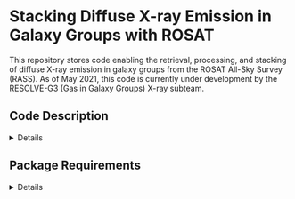 # Stacking Diffuse X-ray Emission in Galaxy Groups with ROSAT

This repository stores code enabling the retrieval, processing, and stacking of diffuse X-ray emission in galaxy groups from the ROSAT All-Sky Survey (RASS). As of May 2021, this code is currently under development by the RESOLVE-G3 (Gas in Galaxy Groups) X-ray subteam.

## Code Description
<details>

The main class in this code is `rosat_xray_stacker`. It can be initialized as
```
stacker = rosat_xray_stacker(grpid, grpra, grpdec, grpcz)
```
where `grpid`, `grpra`, `grpdec`, and `grpcz` are the ID, RA (deg), Declination (deg), and cz (km/s) of each
galaxy group. It is also possible to specify the central galaxy name for each group. In principle, galaxies could be passed to this object instead of groups, as long as each entry contains a unique ID number. The `grpid` parameter is used
throughout the methods of the class to sort/organize images and group metadata.


</details>

## Package Requirements
<details>

This code uses the following dependencies. 

* Python >=3.6
* NumPy
* Matplotlib (pyplot, colors, cm)
* Astroquery (skyview)
* Astropy (fits, stats)
* Photutils (DAOStarFinder, CircularAperture)

</details>
